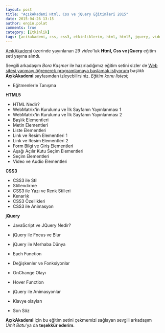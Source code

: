 ```yaml
---
layout: post
title: "AçıkAkademi Html, Css ve jQuery Eğitimleri 2015"
date: 2015-04-26 13:15
author: engin.polat
comments: true
category: [Etkinlik]
tags: [acikakademi, css, css3, etkinliklerim, html, html5, jquery, video, webmatrix]
---
```

<a href="http://www.acikakademi.com" target="_blank">AçıkAkademi</a> üzerinde yayınlanan *29 video*'luk **Html, Css ve jQuery** eğitim seti yayına alındı.

Sevgili arkadaşım *Bora Kaşmer* ile hazırladığımız eğitim setini sizler de <a href="https://www.acikakademi.com/portal/egitimler/html-css-js.aspx" target="_blank">Web sitesi yapmayı öğrenerek programlamaya başlamak istiyorum</a> başlıklı **AçıkAkademi** sayfasından izleyebilirsiniz. *Eğitim konu listesi*;



*   Eğitmenlerle Tanışma

**HTML5**


*   HTML Nedir?
*   WebMatrix'in Kurulumu ve İlk Sayfanın Yayınlanması 1
*   WebMatrix'in Kurulumu ve İlk Sayfanın Yayınlanması 2
*   Başlık Elementleri
*   Metin Elementleri
*   Liste Elementleri
*   Link ve Resim Elementleri 1
*   Link ve Resim Elementleri 2
*   Form Bilgi ve Giriş Elementleri
*   Aşağı Açılır Kutu Seçim Elementleri
*   Seçim Elementleri
*   Video ve Audio Elementleri

**CSS3**


*   CSS3 ile Stil
*   Stillendirme
*   CSS3 ile Yazı ve Renk Stilleri
*   Kenarlık
*   CSS3 Özellikleri
*   CSS3 ile Animasyon

**jQuery**


*   JavaScript ve JQuery Nedir?
*   jQuery ile Focus ve Blur
*   jQuery ile Merhaba Dünya
*   Each Function
*   Değişkenler ve Fonksiyonlar
*   OnChange Olayı
*   Hover Function
*   jQuery ile Animasyonlar
*   Klavye olayları



*   Son Söz

**AçıkAkademi** için bu eğitim setini çekmemizi sağlayan sevgili arkadaşım *Ümit Batu*'ya da **teşekkür ederim**.

